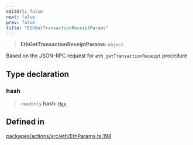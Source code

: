 ```yaml
---
editUrl: false
next: false
prev: false
title: "EthGetTransactionReceiptParams"
---
```


> **EthGetTransactionReceiptParams**: `object`

Based on the JSON-RPC request for `eth_getTransactionReceipt` procedure

## Type declaration

### hash

> `readonly` **hash**: [`Hex`](/reference/tevm/actions/type-aliases/hex/)

## Defined in

[packages/actions/src/eth/EthParams.ts:198](https://github.com/qbzzt/tevm-monorepo/blob/main/packages/actions/src/eth/EthParams.ts#L198)
